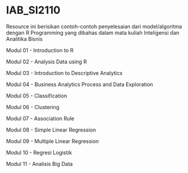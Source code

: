 # IAB_SI2110
Resource ini berisikan contoh-contoh penyelesaian dari model/algoritma dengan R Programming yang dibahas dalam mata kuliah Inteligensi dan Analitika Bisnis

Modul 01 - Introduction to R

Modul 02 - Analysis Data using R

Modul 03 - Introduction to Descriptive Analytics

Modul 04 - Business Analytics Process and Data Exploration

Modul 05 - Classification

Modul 06 - Clustering

Modul 07 - Association Rule

Modul 08 - Simple Linear Regression

Modul 09 - Multiple Linear Regression

Modul 10 - Regresi Logistik

Modul 11 - Analisis Big Data
